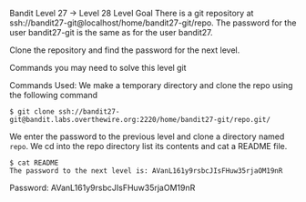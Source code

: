 Bandit Level 27 → Level 28
Level Goal
There is a git repository at ssh://bandit27-git@localhost/home/bandit27-git/repo. The password for the user bandit27-git is the same as for the user bandit27.

Clone the repository and find the password for the next level.


Commands you may need to solve this level
git

Commands Used:
We make a temporary directory and clone the repo using the following command
```
$ git clone ssh://bandit27-git@bandit.labs.overthewire.org:2220/home/bandit27-git/repo.git/
```

We enter the password to the previous level and clone a directory named ```repo```. We cd into the repo directory list its contents and cat a README file. 
```
$ cat README
The password to the next level is: AVanL161y9rsbcJIsFHuw35rjaOM19nR
```

Password:
AVanL161y9rsbcJIsFHuw35rjaOM19nR

